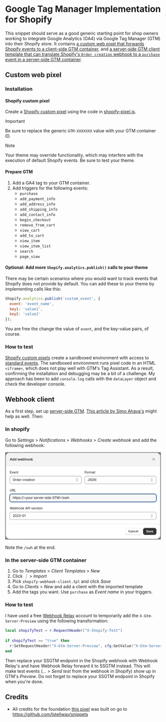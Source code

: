 # Google Tag Manager Implementation for Shopify

This snippet should serve as a good generic starting point for shop owners working to integrate Google Analytics (GA4) via Google Tag Manager (GTM) into their Shopify store. It contains [a custom web pixel that forwards Shopify events to a client-side GTM container](#custom-web-pixel), and [a server-side GTM client template that can translate Shopify's `Order creation` webhook to a `purchase` event in a server-side GTM container](#webhook-client).

## Custom web pixel

### Installation

#### Shopify custom pixel

Create a [Shopify custom pixel](https://help.shopify.com/en/manual/promoting-marketing/pixels/custom-pixels/code) using the code in [shopify-pixel.js](./shopify-pixel.js).

> [!IMPORTANT]
> Be sure to replace the generic `GTM-XXXXXXX` value with your GTM container ID.

> [!NOTE]
> Your theme may override functionality, which may interfere with the execution of default Shopify events. Be sure to test your theme.

#### Prepare GTM

1. Add a GA4 tag to your GTM container.
2. Add triggers for the following events:
   - `purchase`
   - `add_payment_info`
   - `add_address_info`
   - `add_shipping_info`
   - `add_contact_info`
   - `begin_checkout`
   - `remove_from_cart`
   - `view_cart`
   - `add_to_cart`
   - `view_item`
   - `view_item_list`
   - `search`
   - `page_view`

#### Optional: Add more `Shopify.analytics.publish()` calls to your theme

There may be certain scenarios where you would want to track events that Shopify does not provide by default. You can add these to your theme by implementing calls like this:

```javascript
Shopify.analytics.publish('custom_event', {
  event: 'event_name',
  key1: 'value1',
  key2: 'value2'
});
```

You are free the change the value of `event`, and the key-value pairs, of course.

### How to test

[Shopify custom pixels](https://help.shopify.com/en/manual/promoting-marketing/pixels/custom-pixels/code) create a sandboxed environment with access to [standard events](https://shopify.dev/docs/api/web-pixels-api/standard-events). The sandboxed environment runs pixel code in an HTML `<iframe>`, which does not play well with GTM's Tag Assistant. As a result, confirming the installation and debugging may be a bit of a challenge. My approach has been to add `console.log` calls with the `dataLayer` object and check the developer console.


## Webhook client

As a first step, set up [server-side GTM](https://developers.google.com/tag-platform/tag-manager/server-side). [This article by Simo Ahava's](https://www.simoahava.com/analytics/server-side-tagging-google-tag-manager/) might help as well. Then:

### In shopify

Go to _Settings_ > _Notifications_ > _Webhooks_ > _Create webhook_ and add the following webhook:

![Screenshot of the Add webhook dialog in Shopify's Settings](shopify-webhook.png)

Note the `/swh` at the end.

### In the server-side GTM container

1. Go to _Templates_ > _Client Templates_ > _New_
2. Click _⋮_ > _Import_
3. Pick `shopify-webhook-client.tpl` and click _Save_
4. Go to _Clients_ > _New_ and add a client with the imported template
5. Add the tags you want. Use `purchase` as _Event name_ in your triggers.

### How to test

I have used a free [Webhook Relay](https://webhookrelay.com/) account to temporarily add the `X-Gtm-Server-Preview` using the following transformation:

```lua
local shopifyTest = r.RequestHeader["X-Shopify-Test"]

if shopifyTest == "true" then
  r:SetRequestHeader("X-Gtm-Server-Preview", cfg:GetValue("X-Gtm-Server-Preview"))
end
```

Then replace your SSGTM endpoint in the Shopify webhook with Webhook Relay's and have Webhook Relay forward it to SSGTM instead. This will make test events (_…_ > _Send test_ from the webhook in Shopify) show up in GTM's _Preview_. Do not forget to replace your SSGTM endpoint in Shopify when you're done.

## Credits

- All credits for the foundation [this pixel](#custom-web-pixel) was built on go to <https://github.com/lstellway/snippets>
